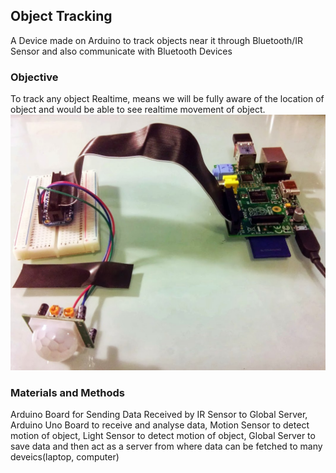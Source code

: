 ## Object Tracking ##
A Device made on Arduino to track objects near it through Bluetooth/IR Sensor and also communicate with Bluetooth Devices

### Objective ###
To track any object Realtime, means we will be fully aware of the location of object and would be able to see realtime movement of object.
![Setup](https://github.com/faizanayubi/BluetoothTracking/blob/master/images/raspi-all-set-up.jpg?raw=true)

### Materials and Methods ###
Arduino Board for Sending Data Received by IR Sensor to Global Server, Arduino Uno Board to receive and analyse data, Motion Sensor to detect motion of object, Light Sensor to detect motion of object, Global Server to save data and then act as a server from where data can be fetched to many deveics(laptop, computer)